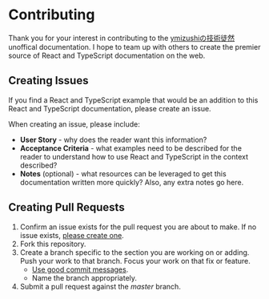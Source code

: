 # Contributing

Thank you for your interest in contributing to the [ymizushiの技術徒然](https://docs.ymizushi.work/) unoffical documentation. I hope to team up with others to create the premier source of React and TypeScript documentation on the web.

## Creating Issues

If you find a React and TypeScript example that would be an addition to this React and TypeScript documentation, please create an issue.

When creating an issue, please include:

- **User Story** - why does the reader want this information?
- **Acceptance Criteria** - what examples need to be described for the reader to understand how to use React and TypeScript in the context described?
- **Notes** (optional) - what resources can be leveraged to get this documentation written more quickly? Also, any extra notes go here.

## Creating Pull Requests

1. Confirm an issue exists for the pull request you are about to make. If no issue exists, [please create one](#creating-issues).
2. Fork this repository.
3. Create a branch specific to the section you are working on or adding. Push your work to that branch. Focus your work on that fix or feature.
   - [Use good commit messages](https://chris.beams.io/posts/git-commit/).
   - Name the branch appropriately.
4. Submit a pull request against the _master_ branch.
